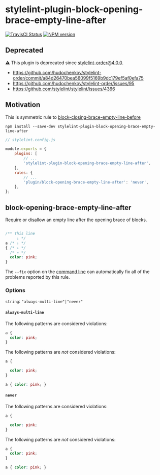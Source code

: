 # stylelint-plugin-block-opening-brace-empty-line-after

[![TravisCI Status](https://travis-ci.org/doochik/stylelint-plugin-block-opening-brace-empty-line-after.svg?branch=master)](https://travis-ci.org/doochik/stylelint-plugin-block-opening-brace-empty-line-after)
[![NPM
version](https://img.shields.io/npm/v/stylelint-plugin-block-opening-brace-empty-line-after.svg)](https://www.npmjs.org/package/stylelint-plugin-block-opening-brace-empty-line-after)

## Deprecated

⚠️ This plugin is deprecated since [stylelint-order@4.0.0](https://github.com/hudochenkov/stylelint-order/releases/tag/4.0.0).
* https://github.com/hudochenkov/stylelint-order/commit/a84d26470bea56099f5169b9dc179ef5af0efa75
* https://github.com/hudochenkov/stylelint-order/issues/95
* https://github.com/stylelint/stylelint/issues/4366

## Motivation

This is symmetric rule to [block-closing-brace-empty-line-before](https://stylelint.io/user-guide/rules/block-closing-brace-empty-line-before)

`npm install --save-dev stylelint-plugin-block-opening-brace-empty-line-after`

```js
// stylelint.config.js

module.exports = {
    plugins: [
        // ...
        'stylelint-plugin-block-opening-brace-empty-line-after',
    ],
    rules: {
        // ...
        'plugin/block-opening-brace-empty-line-after': 'never',
    },
};  
```

## block-opening-brace-empty-line-after

Require or disallow an empty line after the opening brace of blocks.

```css

/** This line
     ↓ */
a /* ↓ */
{ /* ↓ */
  /* ← */
  color: pink;
}
```

The `--fix` option on the [command line](https://stylelint.io/user-guide/cli#autofixing-errors) can automatically fix all of the problems reported by this rule.

### Options

`string`: `"always-multi-line"|"never"`

#### `always-multi-line`

The following patterns are considered violations:

```css
a {
  color: pink;
}
```

The following patterns are *not* considered violations:

```css
a {

  color: pink;
}
```

```css
a { color: pink; }
```

#### `never`

The following patterns are considered violations:

```css
a {

  color: pink;
}
```

The following patterns are *not* considered violations:

```css
a {
  color: pink;
}
```

```css
a { color: pink; }
```

